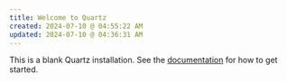 ```yaml
---
title: Welcome to Quartz
created: 2024-07-10 @ 04:55:22 AM
updated: 2024-07-10 @ 04:36:31 AM
---
```


This is a blank Quartz installation.
See the [documentation](https://quartz.jzhao.xyz) for how to get started.
